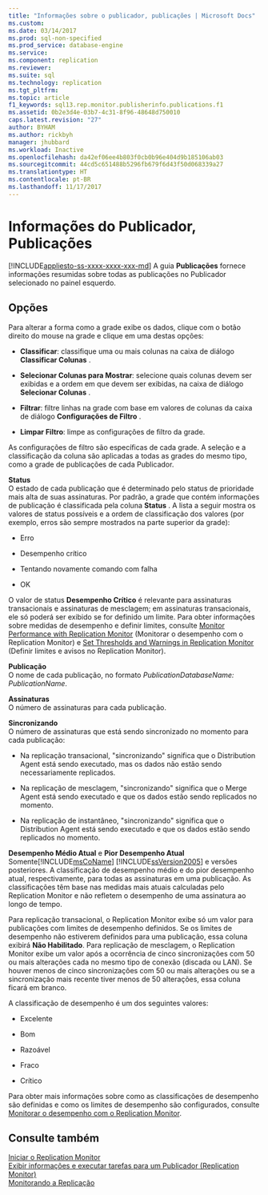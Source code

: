 ```yaml
---
title: "Informações sobre o publicador, publicações | Microsoft Docs"
ms.custom: 
ms.date: 03/14/2017
ms.prod: sql-non-specified
ms.prod_service: database-engine
ms.service: 
ms.component: replication
ms.reviewer: 
ms.suite: sql
ms.technology: replication
ms.tgt_pltfrm: 
ms.topic: article
f1_keywords: sql13.rep.monitor.publisherinfo.publications.f1
ms.assetid: 0b2e3d4e-03b7-4c31-8f96-48648d750010
caps.latest.revision: "27"
author: BYHAM
ms.author: rickbyh
manager: jhubbard
ms.workload: Inactive
ms.openlocfilehash: da42ef06ee4b803f0cb0b96e404d9b185106ab03
ms.sourcegitcommit: 44cd5c651488b5296fb679f6d43f50d068339a27
ms.translationtype: HT
ms.contentlocale: pt-BR
ms.lasthandoff: 11/17/2017
---
```

# <a name="publisher-information-publications"></a>Informações do Publicador, Publicações
[!INCLUDE[appliesto-ss-xxxx-xxxx-xxx-md](../../includes/appliesto-ss-xxxx-xxxx-xxx-md.md)] A guia **Publicações** fornece informações resumidas sobre todas as publicações no Publicador selecionado no painel esquerdo.  
  
## <a name="options"></a>Opções  
 Para alterar a forma como a grade exibe os dados, clique com o botão direito do mouse na grade e clique em uma destas opções:  
  
-   **Classificar**: classifique uma ou mais colunas na caixa de diálogo **Classificar Colunas** .  
  
-   **Selecionar Colunas para Mostrar**: selecione quais colunas devem ser exibidas e a ordem em que devem ser exibidas, na caixa de diálogo **Selecionar Colunas** .  
  
-   **Filtrar**: filtre linhas na grade com base em valores de colunas da caixa de diálogo **Configurações de Filtro** .  
  
-   **Limpar Filtro**: limpe as configurações de filtro da grade.  
  
 As configurações de filtro são específicas de cada grade. A seleção e a classificação da coluna são aplicadas a todas as grades do mesmo tipo, como a grade de publicações de cada Publicador.  
  
 **Status**  
 O estado de cada publicação que é determinado pelo status de prioridade mais alta de suas assinaturas. Por padrão, a grade que contém informações de publicação é classificada pela coluna **Status** . A lista a seguir mostra os valores de status possíveis e a ordem de classificação dos valores (por exemplo, erros são sempre mostrados na parte superior da grade):  
  
-   Erro  
  
-   Desempenho crítico  
  
-   Tentando novamente comando com falha  
  
-   OK  
  
 O valor de status **Desempenho Crítico** é relevante para assinaturas transacionais e assinaturas de mesclagem; em assinaturas transacionais, ele só poderá ser exibido se for definido um limite. Para obter informações sobre medidas de desempenho e definir limites, consulte [Monitor Performance with Replication Monitor](../../relational-databases/replication/monitor/monitor-performance-with-replication-monitor.md) (Monitorar o desempenho com o Replication Monitor) e [Set Thresholds and Warnings in Replication Monitor](../../relational-databases/replication/monitor/set-thresholds-and-warnings-in-replication-monitor.md) (Definir limites e avisos no Replication Monitor).  
  
 **Publicação**  
 O nome de cada publicação, no formato *PublicationDatabaseName: PublicationName*.  
  
 **Assinaturas**  
 O número de assinaturas para cada publicação.  
  
 **Sincronizando**  
 O número de assinaturas que está sendo sincronizado no momento para cada publicação:  
  
-   Na replicação transacional, "sincronizando" significa que o Distribution Agent está sendo executado, mas os dados não estão sendo necessariamente replicados.  
  
-   Na replicação de mesclagem, "sincronizando" significa que o Merge Agent está sendo executado e que os dados estão sendo replicados no momento.  
  
-   Na replicação de instantâneo, "sincronizando" significa que o Distribution Agent está sendo executado e que os dados estão sendo replicados no momento.  
  
 **Desempenho Médio Atual** e **Pior Desempenho Atual**  
 Somente[!INCLUDE[msCoName](../../includes/msconame-md.md)] [!INCLUDE[ssVersion2005](../../includes/ssversion2005-md.md)] e versões posteriores. A classificação de desempenho médio e do pior desempenho atual, respectivamente, para todas as assinaturas em uma publicação. As classificações têm base nas medidas mais atuais calculadas pelo Replication Monitor e não refletem o desempenho de uma assinatura ao longo de tempo.  
  
 Para replicação transacional, o Replication Monitor exibe só um valor para publicações com limites de desempenho definidos. Se os limites de desempenho não estiverem definidos para uma publicação, essa coluna exibirá **Não Habilitado**. Para replicação de mesclagem, o Replication Monitor exibe um valor após a ocorrência de cinco sincronizações com 50 ou mais alterações cada no mesmo tipo de conexão (discada ou LAN). Se houver menos de cinco sincronizações com 50 ou mais alterações ou se a sincronização mais recente tiver menos de 50 alterações, essa coluna ficará em branco.  
  
 A classificação de desempenho é um dos seguintes valores:  
  
-   Excelente  
  
-   Bom  
  
-   Razoável  
  
-   Fraco  
  
-   Crítico  
  
 Para obter mais informações sobre como as classificações de desempenho são definidas e como os limites de desempenho são configurados, consulte [Monitorar o desempenho com o Replication Monitor](../../relational-databases/replication/monitor/monitor-performance-with-replication-monitor.md).  
  
## <a name="see-also"></a>Consulte também  
 [Iniciar o Replication Monitor](../../relational-databases/replication/monitor/start-the-replication-monitor.md)   
 [Exibir informações e executar tarefas para um Publicador &#40;Replication Monitor&#41;](../../relational-databases/replication/monitor/view-information-and-perform-tasks-for-a-publisher-replication-monitor.md)   
 [Monitorando a Replicação](../../relational-databases/replication/monitor/monitoring-replication-overview.md)  
  
  

